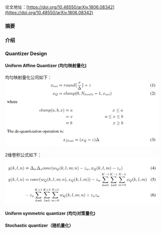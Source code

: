 论文地址：[https://doi.org/10.48550/arXiv.1806.08342](https://doi.org/10.48550/arXiv.1806.08342)  

### 摘要
### 介绍
### Quantizer Design
#### Uniform Affine Quantizer (均匀映射量化)  
均匀映射量化公司如下：
<img src="./1.png">  

2维卷积公式如下：
<img src="./2.png">  

#### Uniform symmetric quantizer (均匀对策量化)
#### Stochastic quantizer（随机量化）